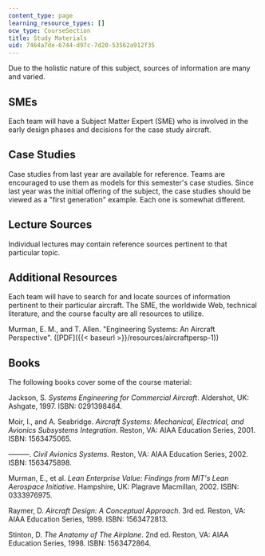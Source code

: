 ```yaml
---
content_type: page
learning_resource_types: []
ocw_type: CourseSection
title: Study Materials
uid: 7464a7de-6744-d97c-7d20-53562a912f35
---
```


Due to the holistic nature of this subject, sources of information are many and varied.

SMEs
----

Each team will have a Subject Matter Expert (SME) who is involved in the early design phases and decisions for the case study aircraft.

Case Studies
------------

Case studies from last year are available for reference. Teams are encouraged to use them as models for this semester's case studies. Since last year was the initial offering of the subject, the case studies should be viewed as a "first generation" example. Each one is somewhat different.

Lecture Sources
---------------

Individual lectures may contain reference sources pertinent to that particular topic.

Additional Resources
--------------------

Each team will have to search for and locate sources of information pertinent to their particular aircraft. The SME, the worldwide Web, technical literature, and the course faculty are all resources to utilize.

Murman, E. M., and T. Allen. "Engineering Systems: An Aircraft Perspective". ([PDF]({{< baseurl >}}/resources/aircraftpersp-1))

Books
-----

The following books cover some of the course material:

Jackson, S. _Systems Engineering for Commercial Aircraft_. Aldershot, UK: Ashgate, 1997. ISBN: 0291398464.

Moir, I., and A. Seabridge. _Aircraft Systems: Mechanical, Electrical, and Avionics Subsystems Integration_. Reston, VA: AIAA Education Series, 2001. ISBN: 1563475065.

———. _Civil Avionics Systems._ Reston, VA: AIAA Education Series, 2002. ISBN: 1563475898.

Murman, E., et al. _Lean Enterprise Value: Findings from MIT's Lean Aerospace Initiative_. Hampshire, UK: Plagrave Macmillan, 2002. ISBN: 0333976975.

Raymer, D. _Aircraft Design: A Conceptual Approach_. 3rd ed. Reston, VA: AIAA Education Series, 1999. ISBN: 1563472813.

Stinton, D. _The Anatomy of The Airplane_. 2nd ed. Reston, VA: AIAA Education Series, 1998. ISBN: 1563472864.